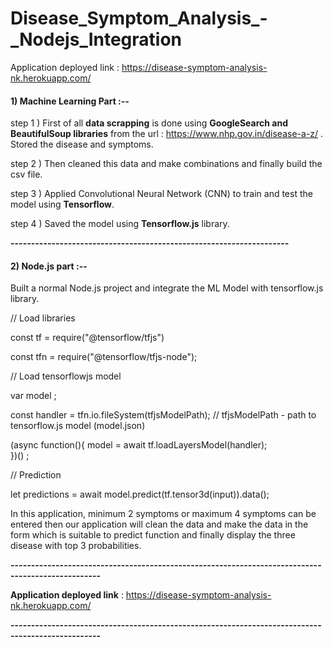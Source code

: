 # Disease_Symptom_Analysis_-_Nodejs_Integration

Application deployed link :  https://disease-symptom-analysis-nk.herokuapp.com/


#### 1) Machine Learning Part :--

step 1 ) First of all **data scrapping** is done using **GoogleSearch and BeautifulSoup libraries** from the url : https://www.nhp.gov.in/disease-a-z/ . Stored the disease and symptoms.

step 2 ) Then cleaned this data and make combinations and finally build the csv file.

step 3 ) Applied Convolutional Neural Network (CNN) to train and test the model using  **Tensorflow**.

step 4 ) Saved the model using **Tensorflow.js** library.

**--------------------------------------------------------------------**

#### 2) Node.js part :--

Built a normal Node.js project and integrate the ML Model with tensorflow.js library.

//  Load libraries 

const tf = require("@tensorflow/tfjs") 

const tfn = require("@tensorflow/tfjs-node");


//   Load tensorflowjs model

var model ;

const handler = tfn.io.fileSystem(tfjsModelPath);   //  tfjsModelPath -  path to tensorflow.js model (model.json)

(async function(){
    model = await tf.loadLayersModel(handler);   
})() ;


//    Prediction

let predictions = await model.predict(tf.tensor3d(input)).data();



In this application, minimum 2 symptoms or maximum 4 symptoms can be entered then our application will clean the data and make the data in the form which is suitable to predict function and finally  display the three disease with top 3 probabilities. 


**--------------------------------------------------------------------------------------------------**

**Application deployed link** :  https://disease-symptom-analysis-nk.herokuapp.com/

**--------------------------------------------------------------------------------------------------**

